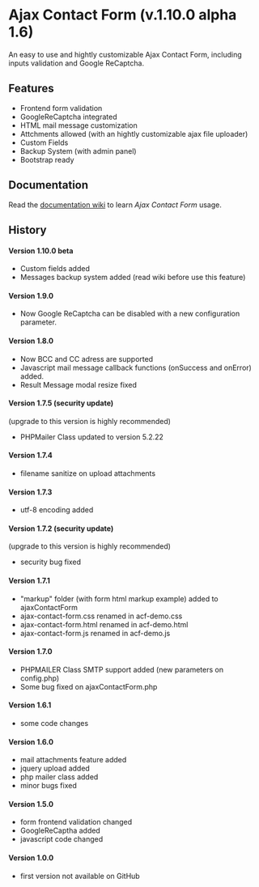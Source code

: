 # Ajax Contact Form (v.1.10.0 alpha 1.6)

An easy to use and hightly customizable Ajax Contact Form, including inputs validation and Google ReCaptcha.


## Features

* Frontend form validation
* GoogleReCaptcha integrated
* HTML mail message customization
* Attchments allowed (with an hightly customizable ajax file uploader)
* Custom Fields
* Backup System (with admin panel)
* Bootstrap ready

## Documentation

Read the [documentation wiki](https://github.com/Gix075/ajax-contact-form/wiki) to learn *Ajax Contact Form* usage.

## History

#### Version 1.10.0 beta
* Custom fields added
* Messages backup system added (read wiki before use this feature)

#### Version 1.9.0
* Now Google ReCaptcha can be disabled with a new configuration parameter.

#### Version 1.8.0

* Now BCC and CC adress are supported
* Javascript mail message callback functions (onSuccess and onError) added.
* Result Message modal resize fixed


#### Version 1.7.5 (security update)

(upgrade to this version is highly recommended)

* PHPMailer Class updated to version 5.2.22

#### Version 1.7.4
* filename sanitize on upload attachments

#### Version 1.7.3
* utf-8 encoding added

#### Version 1.7.2 (security update)

(upgrade to this version is highly recommended)

* security bug fixed

#### Version 1.7.1

* "markup" folder (with form html markup example) added to ajaxContactForm
* ajax-contact-form.css renamed in acf-demo.css
* ajax-contact-form.html renamed in acf-demo.html
* ajax-contact-form.js renamed in acf-demo.js

#### Version 1.7.0
* PHPMAILER Class SMTP support added (new parameters on config.php)
* Some bug fixed on ajaxContactForm.php

#### Version 1.6.1
* some code changes

#### Version 1.6.0
* mail attachments feature added
* jquery upload added
* php mailer class added 
* minor bugs fixed

#### Version 1.5.0
* form frontend validation changed
* GoogleReCaptha added
* javascript code changed

#### Version 1.0.0
* first version not available on GitHub